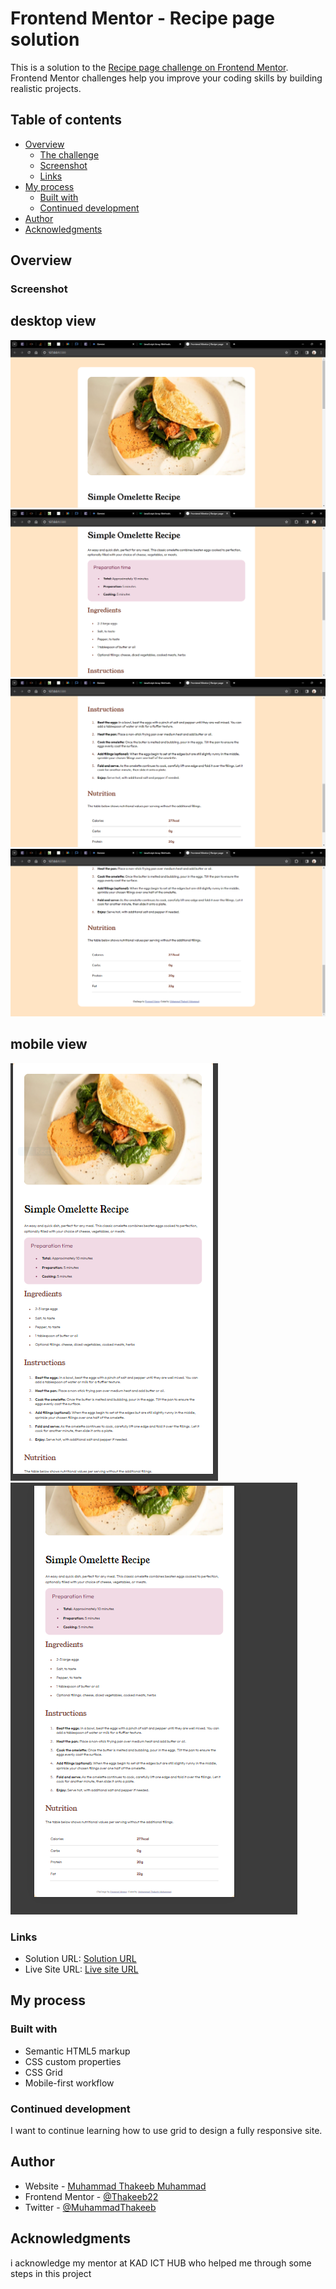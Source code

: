 # Frontend Mentor - Recipe page solution

This is a solution to the [Recipe page challenge on Frontend Mentor](https://www.frontendmentor.io/challenges/recipe-page-KiTsR8QQKm). Frontend Mentor challenges help you improve your coding skills by building realistic projects.

## Table of contents

- [Overview](#overview)
  - [The challenge](#the-challenge)
  - [Screenshot](#screenshot)
  - [Links](#links)
- [My process](#my-process)
  - [Built with](#built-with)
  - [Continued development](#continued-development)
- [Author](#author)
- [Acknowledgments](#acknowledgments)

## Overview

### Screenshot

## desktop view

![](./design/Frontend%20Mentor%20_%20Recipe%20page%20-%20desktop%20view%2020%20Mar%202024%2012_32_19.png)
![](./design/Frontend%20Mentor%20_%20Recipe%20page%20-%20desktop%20view%2020%20Mar%202024%2012_32_32.png)
![](./design/Frontend%20Mentor%20_%20Recipe%20page%20-%20desktop%20view%2020%20Mar%202024%2012_32_43.png)
![](./design/Frontend%20Mentor%20_%20Recipe%20page%20-%20desktop%20view%2020%20Mar%202024%2012_32_49.png)

## mobile view

![](./design/mobile%20view%201.PNG)
![](./design/mobile%20view%202.PNG)

### Links

- Solution URL: [Solution URL](https://www.frontendmentor.io/solutions/resposive-recipe-page-using-css-grid-IVstSolE4p)
- Live Site URL: [Live site URL](https://thakeeb22.github.io/Recipe-page/)

## My process

### Built with

- Semantic HTML5 markup
- CSS custom properties
- CSS Grid
- Mobile-first workflow

### Continued development

I want to continue learning how to use grid to design a fully responsive site.

## Author

- Website - [Muhammad Thakeeb Muhammad](https://thakeeb22.guthub.io/Recipe-page/)
- Frontend Mentor - [@Thakeeb22](https://www.frontendmentor.io/profile/Thakeeb22)
- Twitter - [@MuhammadThakeeb](https://www.twitter.com/MuhammadThakeeb)

## Acknowledgments

i acknowledge my mentor at KAD ICT HUB who helped me through some steps in this project
